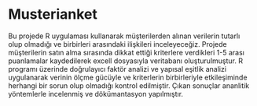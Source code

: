 # Musterianket

Bu projede R uygulaması kullanarak müşterilerden alınan verilerin tutarlı olup olmadığı ve birbirleri arasındaki ilişkileri inceleyeceğiz.
Projede müşterilerin satın alma sırasında dikkat ettiği kriterlere verdikleri 1-5 arası puanlamalar kaydedilerek excell dosyasıyla veritabanı oluşturulmuştur.
R programı üzerinde doğrulayıcı faktör analizi ve yapısal eşitlik analizi uygulanarak verinin ölçme gücüyle ve kriterlerin birbirleriyle etkileşiminde herhangi bir sorun olup olmadığı kontrol edilmiştir.
Çıkan sonuçlar ananlitik yöntemlerle incelenmiş ve dökümantasyon yapılmıştır.
